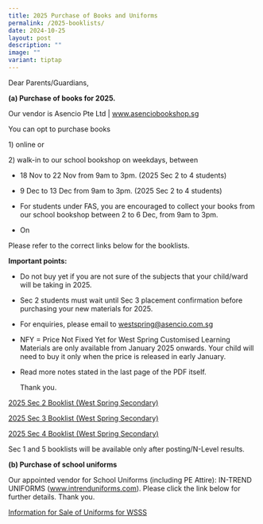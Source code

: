 ```yaml
---
title: 2025 Purchase of Books and Uniforms
permalink: /2025-booklists/
date: 2024-10-25
layout: post
description: ""
image: ""
variant: tiptap
---
```

<p>Dear Parents/Guardians,</p>
<p></p>
<p><strong>(a) Purchase of books for 2025.</strong>
</p>
<p>Our vendor is Asencio Pte Ltd | <a href="http://www.asenciobookshop.sg" rel="noopener noreferrer nofollow" target="_blank">www.asenciobookshop.sg</a>
</p>
<p>You can opt to purchase books</p>
<p>1) online or</p>
<p>2) walk-in to our school bookshop on weekdays, between</p>
<ul data-tight="true" class="tight">
<li>
<p>18 Nov to 22 Nov from 9am to 3pm. (2025 Sec 2 to 4 students)</p>
</li>
<li>
<p>9 Dec to 13 Dec from 9am to 3pm. (2025 Sec 2 to 4 students)</p>
</li>
<li>
<p>For students under FAS, you are encouraged to collect your books from
our school bookshop between 2 to 6 Dec, from 9am to 3pm.</p>
</li>
<li>
<p>On</p>
</li>
</ul>
<p>Please refer to the correct links below for the booklists.</p>
<p></p>
<p><strong>Important points:</strong>
</p>
<ul data-tight="true" class="tight">
<li>
<p>Do not buy yet if you are not sure of the subjects that your child/ward
will be taking in 2025.</p>
</li>
<li>
<p>Sec 2 students must wait until Sec 3 placement confirmation before purchasing
your new materials for 2025.</p>
</li>
<li>
<p>For enquiries, please email to <a href="mailto:westspring@asencio.com.sg" rel="noopener noreferrer nofollow" target="_blank">westspring@asencio.com.sg</a>
</p>
</li>
<li>
<p>NFY = Price Not Fixed Yet for West Spring Customised Learning Materials
are only available from January 2025 onwards. Your child will need to buy
it only when the price is released in early January.</p>
</li>
<li>
<p>Read more notes stated in the last page of the PDF itself.</p>
<p>Thank you.</p>
</li>
</ul>
<p></p>
<p><a href="/files/2025_Sec_2_Booklist__West_Spring_Secondary_.pdf" rel="noopener nofollow" target="_blank">2025 Sec 2 Booklist (West Spring Secondary)</a>
</p>
<p><a href="/files/2025_Sec_3_Booklist__West_Spring_Secondary_.pdf" rel="noopener nofollow" target="_blank">2025 Sec 3 Booklist (West Spring Secondary)</a>
</p>
<p><a href="/files/2025_Sec_4_Booklist__West_Spring_Secondary_.pdf" rel="noopener nofollow" target="_blank">2025 Sec 4 Booklist (West Spring Secondary)</a>
</p>
<p>Sec 1 and 5 booklists will be available only after posting/N-Level results.</p>
<p></p>
<p><strong>(b) Purchase of school uniforms</strong>
</p>
<p>Our appointed vendor for School Uniforms (including PE Attire): IN-TREND
UNIFORMS (<a href="http://www.intrenduniforms.com" rel="noopener noreferrer nofollow" target="_blank">www.intrenduniforms.com</a>).
Please click the link below for further details. Thank you.</p>
<p><a href="/files/Information_for_Sale_of_Uniforms_2024_WSSS.pdf" rel="noopener nofollow" target="_blank">Information for Sale of Uniforms for WSSS</a>
</p>